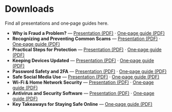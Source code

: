 # Downloads

Find all presentations and one‑page guides here.

- **Why is Fraud a Problem?** — [Presentation (PDF)](downloads/why-is-fraud-a-problem-presentation.pdf) · [One‑page guide (PDF)](downloads/why-is-fraud-a-problem-guide.pdf)
- **Recognizing and Preventing Common Scams** — [Presentation (PDF)](downloads/recognizing-and-preventing-common-scams-presentation.pdf) · [One‑page guide (PDF)](downloads/recognizing-and-preventing-common-scams-guide.pdf)
- **Practical Steps for Protection** — [Presentation (PDF)](downloads/practical-steps-for-protection-presentation.pdf) · [One‑page guide (PDF)](downloads/practical-steps-for-protection-guide.pdf)
- **Keeping Devices Updated** — [Presentation (PDF)](downloads/keeping-devices-updated-presentation.pdf) · [One‑page guide (PDF)](downloads/keeping-devices-updated-guide.pdf)
- **Password Safety and 2FA** — [Presentation (PDF)](downloads/password-safety-and-2fa-presentation.pdf) · [One‑page guide (PDF)](downloads/password-safety-and-2fa-guide.pdf)
- **Safe Social Media Use** — [Presentation (PDF)](downloads/safe-social-media-use-presentation.pdf) · [One‑page guide (PDF)](downloads/safe-social-media-use-guide.pdf)
- **Wi-Fi & Home Network Security** — [Presentation (PDF)](downloads/wi-fi-and-home-network-security-presentation.pdf) · [One‑page guide (PDF)](downloads/wi-fi-and-home-network-security-guide.pdf)
- **Antivirus and Security Software** — [Presentation (PDF)](downloads/antivirus-and-security-software-presentation.pdf) · [One‑page guide (PDF)](downloads/antivirus-and-security-software-guide.pdf)
- **Key Takeaways for Staying Safe Online** — [One‑page guide (PDF)](downloads/key-takeaways-for-staying-safe-online-guide.pdf)
